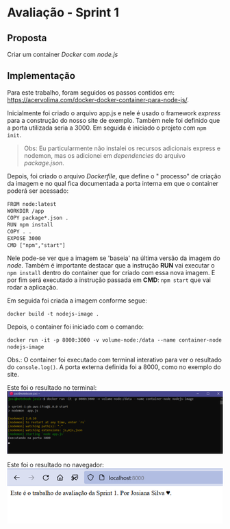 # Avaliação - Sprint 1
## Proposta
Criar um container _Docker_ com _node.js_
## Implementação
Para este trabalho, foram seguidos os passos contidos em: <https://acervolima.com/docker-docker-container-para-node-js/>.

Inicialmente foi criado o arquivo app.js e nele é usado o framework _express_ para a construção do nosso site de exemplo. Também nele foi definido que a porta utilizada seria a 3000.
Em seguida é iniciado o projeto com `npm init`.

>Obs: Eu particularmente não instalei os recursos adicionais express e nodemon, mas os adicionei em _dependencies_ do arquivo _package.json_. 

Depois, foi criado o arquivo _Dockerfile_, que define o "
processo" de criação da imagem e no qual fica documentada a porta interna em que o container poderá ser acessado:
~~~
FROM node:latest
WORKDIR /app 
COPY package*.json .
RUN npm install
COPY . .
EXPOSE 3000
CMD ["npm","start"]
~~~

Nele pode-se ver que a imagem se 'baseia' na última versão da imagem do _node_. Também é importante destacar que a instrução __RUN__ vai executar o `npm install` dentro do container que for criado com essa nova imagem.  E por fim será executado a instrução passada em __CMD__: `npm start` que vai rodar a aplicação.

Em seguida foi criada a imagem conforme segue:

~~~
docker build -t nodejs-image .
~~~

Depois, o container foi iniciado com o comando:

~~~ 
docker run -it -p 8000:3000 -v volume-node:/data --name container-node nodejs-image
~~~

Obs.: O container foi executado com terminal interativo para ver o resultado do `console.log()`. A porta externa definida foi a 8000, como no exemplo do site.

Este foi o resultado no terminal:
![Captura de tela](./Captura-de-tela-1.png)

Este foi o resultado no navegador:
![Captura de tela](./Captura-de-tela-2.png)
